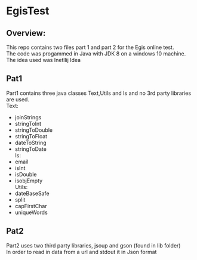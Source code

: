 # EgisTest

## Overview:
This repo contains two files part 1 and part 2 for the Egis online test.<br />
The code was progammed in Java with JDK 8 on a windows 10 machine.<br />
The idea used was Inetllij Idea 

## Pat1
Part1 contains three java classes Text,Utils and Is and no 3rd party libraries are used.<br />
Text:
 * joinStrings
 * stringToInt
 * stringToDouble
 * stringToFloat
 * dateToString
 * stringToDate<br/>
 Is: 
  *  email
  *  isInt
  *  isDouble
  *  isobjEmpty<br />
Utils:
  * dateBaseSafe
  * split
  * capFirstChar
  * uniqueWords

## Pat2
Part2 uses two third party libraries, jsoup and gson (found in lib folder)<br />
In order to read in data from a url and stdout it in Json format
